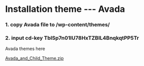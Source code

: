 # Installation theme --- Avada

### 1. copy Avada file to /wp-content/themes/

### 2. input cd-key  TbISp7n01lU78HxTZBIL4BnqkqtPP5Tr

Avada themes here


[Avada_and_Child_Theme.zip](https://github.com/itworkcenter/NOTEBOOK/blob/master/wordpress/Avada_and_Child_Theme.zip)

